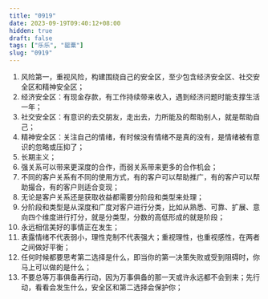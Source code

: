 ```yaml
---
title: "0919"
date: 2023-09-19T09:40:12+08:00
hidden: true
draft: false
tags: ["乐乐", "罂粟"]
slug: "0919"
---
```


1. 风险第一，重视风险，构建围绕自己的安全区，至少包含经济安全区、社交安全区和精神安全区；
2. 经济安全区：有现金存款，有工作持续带来收入，遇到经济问题时能支撑生活一年；
3. 社交安全区：有意识的去交朋友，走出去，力所能及的帮助别人，就是帮助自己；
4. 精神安全区：关注自己的情绪，有时候没有情绪不是真的没有，是情绪被有意识的忽略或压抑了；
5. 长期主义；
6. 强关系可以带来更深度的合作，而弱关系带来更多的合作机会；
7. 不同的客户关系有不同的使用方式，有的客户可以帮助推广，有的客户可以帮助撮合，有的客户则适合变现；
8. 无论是客户关系还是获取收益都需要分阶段和类型来处理；
9. 分阶段和类型是从深度和广度对客户进行分类，比如从熟悉、可靠、扩展、意向四个维度进行打分，就是分类型，分数的高低形成的就是阶段；
10. 永远相信美好的事情正在发生；
11. 表露情绪不代表弱小，理性克制不代表强大；重视理性，也重视感性，在两者之间做好平衡；
12. 任何时候都要思考第二选择是什么，即当你的第一决策失败或受到阻碍时，你马上可以做的是什么；
13. 不要总等万事俱备再行动，因为万事俱备的那一天或许永远都不会到来；先行动，看看会发生什么，安全区和第二选择会保护你；
